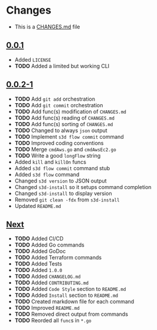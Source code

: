 # Changes
- This is a [CHANGES.md](https://go.s3d.club/changes/) file

## [0.0.1](https://go.s3d.club/s3d-cli/work/0.0.1)
- Added `LICENSE`
- **TODO** Added a limited but working CLI

## [0.0.2-1](https://go.s3d.club/s3d-cli/work/0.0.2)
- **TODO** Add `git add` orchestration
- **TODO** Add `git commit` orchestration
- **TODO** Add func(s) modification of `CHANGES.md` 
- **TODO** Add func(s) reading of `CHANGES.md` 
- **TODO** Add func(s) sorting of `CHANGES.md` 
- **TODO** Changed to always `json` output
- **TODO** Implement `s3d flow commit` command
- **TODO** Improved coding conventions
- **TODO** Merge `cmdAws.go` and `cmdAwsEc2.go`
- **TODO** Write a good `longFlow` string
- Added `kill` and `killOn` funcs
- Added `s3d flow commit` command stub
- Added `s3d flow` command 
- Changed `s3d version` to JSON output
- Changed `s3d-install` so it setups command completion
- Changed `s3d-install` to display version
- Removed `git clean -fdx` from `s3d-install`
- Updated `README.md`

## [Next](https://go.s3d.club/s3d-cli/next)
- **TODO** Added CI/CD
- **TODO** Added Go commands
- **TODO** Added GoDoc
- **TODO** Added Terraform commands
- **TODO** Added Tests
- **TODO** Added `1.0.0`
- **TODO** Added `CHANGELOG.md`
- **TODO** Added `CONTRIBUTING.md`
- **TODO** Added `Code Style` section to `README.md`
- **TODO** Added `Install` section to `README.md`
- **TODO** Created markdown file for each command
- **TODO** Improved `README.md`
- **TODO** Removed direct output from commands
- **TODO** Reorded all `func`s in `*.go`
